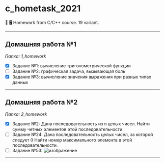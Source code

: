 # c_hometask_2021
📒 🖥 Homework from C/C++ course. 19 variant.
____
## Домашняя работа №1
*Папка: 1_homework*
- [X] Задание №1: вычисление тригонометрической функции
- [ ] Задание №2: графическая задача, вызывающая боль
- [X] Задание №3: вычисление значения выражения при разных типах данных
____
## Домашняя работа №2
*Папка: 2_homework*
- [X] Задание №2: Дана последовательность из n целых чисел. Найти сумму четных элементов этой последовательности.
- [ ] Задание №24: Дана последовательность целых чисел, за которой следует 0 Найти номер максимального элемента в этой последовательности.
- [ ] Задание №53: ![изображение](https://user-images.githubusercontent.com/61160686/110841870-405f7580-82c8-11eb-8062-18fcf54a7153.png)
____
